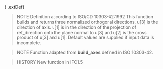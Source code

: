 { .extDef}

<!-- end of short definition -->

> NOTE Definition according to ISO/CD 10303-42:1992
> This function builds and returns three normalized orthogonal directions. u[3] is the direction of axis. u[1] is in the direction of the projection of ref_direction onto the plane normal to u[3] and u[2] is the cross product of u[3] and u[1]. Default values are supplied if input data is incomplete.

> NOTE Function adapted from **build_axes** defined in ISO 10303-42.

> HISTORY New function in IFC1.5
